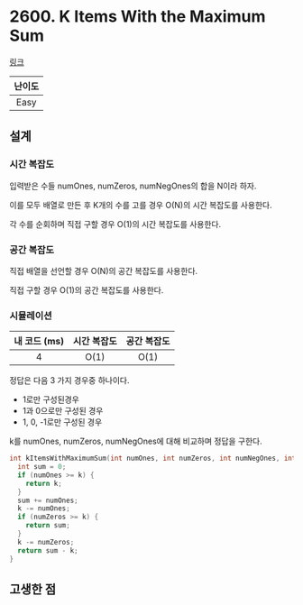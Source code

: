 # 2600. K Items With the Maximum Sum

[링크](https://leetcode.com/problems/k-items-with-the-maximum-sum/description/)

| 난이도 |
| :----: |
|  Easy  |

## 설계

### 시간 복잡도

입력받은 수들 numOnes, numZeros, numNegOnes의 합을 N이라 하자.

이를 모두 배열로 만든 후 K개의 수를 고를 경우 O(N)의 시간 복잡도를 사용한다.

각 수를 순회하며 직접 구할 경우 O(1)의 시간 복잡도를 사용한다.

### 공간 복잡도

직접 배열을 선언할 경우 O(N)의 공간 복잡도를 사용한다.

직접 구할 경우 O(1)의 공간 복잡도를 사용한다.

### 시뮬레이션

| 내 코드 (ms) | 시간 복잡도 | 공간 복잡도 |
| :----------: | :---------: | :---------: |
|      4       |    O(1)     |    O(1)     |

정답은 다음 3 가지 경우중 하나이다.

- 1로만 구성된경우
- 1과 0으로만 구성된 경우
- 1, 0, -1로만 구성된 경우

k를 numOnes, numZeros, numNegOnes에 대해 비교하며 정답을 구한다.

```cpp
int kItemsWithMaximumSum(int numOnes, int numZeros, int numNegOnes, int k) {
  int sum = 0;
  if (numOnes >= k) {
    return k;
  }
  sum += numOnes;
  k -= numOnes;
  if (numZeros >= k) {
    return sum;
  }
  k -= numZeros;
  return sum - k;
}
```

## 고생한 점
